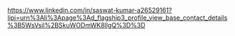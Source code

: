 https://www.linkedin.com/in/saswat-kumar-a26529161?lipi=urn%3Ali%3Apage%3Ad_flagship3_profile_view_base_contact_details%3B5WsVsil%2BSkuWODmWK8llgQ%3D%3D
